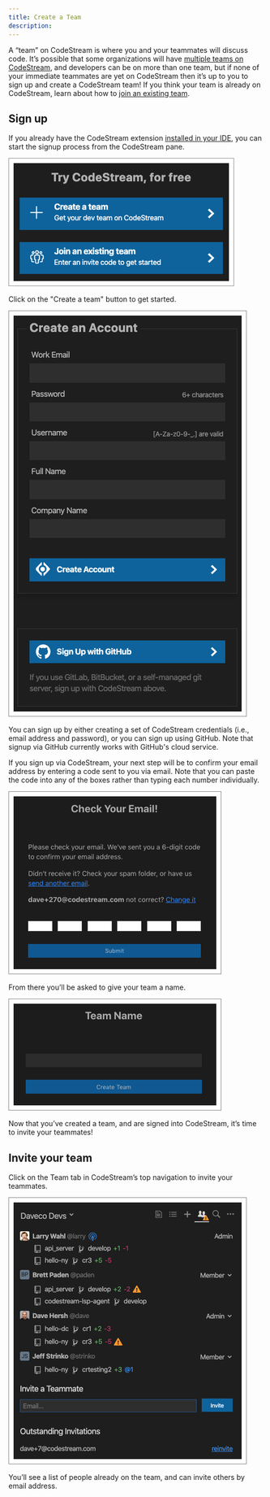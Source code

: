 ```yaml
---
title: Create a Team
description: 
---
```


A “team” on CodeStream is where you and your teammates will discuss code. It’s
possible that some organizations will have [multiple teams on
CodeStream](../faq/need-teams), and developers can be on more than one team, but
if none of your immediate teammates are yet on CodeStream then it’s up to you to
sign up and create a CodeStream team! If you think your team is already on
CodeStream, learn about how to [join an existing team](join-a-team).

## Sign up

If you already have the CodeStream extension [installed in your
IDE](install-codestream), you can start the signup process from the CodeStream
pane.

![Create a Team](../assets/images/InitialPane2.png)

Click on the "Create a team" button to get started.

![Create an Account](../assets/images/CreateAnAccount3.png)

You can sign up by either creating a set of CodeStream credentials (i.e., email
address and password), or you can sign up using GitHub. Note that signup via
GitHub currently works with GitHub's cloud service.

If you sign up via CodeStream, your next step will be to confirm your email
address by entering a code sent to you via email. Note that you can paste the
code into any of the boxes rather than typing each number individually.

![Confirm Email](../assets/images/EmailConfirmation.png)

From there you’ll be asked to give your team a name.

![Team Name](../assets/images/TeamName.png)

Now that you’ve created a team, and are signed into CodeStream, it’s time to invite your teammates!

## Invite your team

Click on the Team tab in CodeStream’s top navigation to invite your teammates.

![Team Tab](../assets/images/TeamTab.png)

You’ll see a list of people already on the team, and can invite others by email address.
